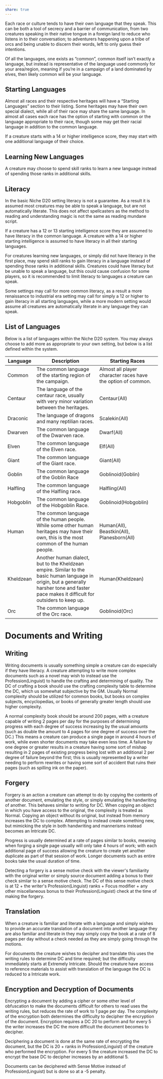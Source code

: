 ```yaml
---
share: true
---
```


Each race or culture tends to have their own language that they speak. This can be both a tool of secrecy and a barrier of communication, from two creatures speaking in their native tongue in a foreign land to reduce who listens in to their conversation; to adventurers happening upon a tribe of orcs and being unable to discern their words, left to only guess their intentions.

  
Of all the languages, one exists as “common”, common itself isn’t exactly a language, but instead is representative of the language used commonly for your area/region, meaning if you’re in a campaign of a land dominated by elves, then likely common will be your language.

## Starting Languages

Almost all races and their respective heritages will have a “Starting Languages” section to their listing. Some heritages may have their own special dialect, while all of their race may share the same language. In almost all cases each race has the option of starting with common or the language appropriate to their race, though some may get their racial language in addition to the common language.

If a creature starts with a 14 or higher intelligence score, they may start with one additional language of their choice.

## Learning New Languages

A creature may choose to spend skill ranks to learn a new language instead of spending those ranks in additional skills.

## Literacy

In the basic Niche D20 setting literacy is not a guarantee. As a result it is assumed most creatures may be able to speak a language, but are not automatically literate. This does not affect spellcasters as the method to reading and understanding magic is not the same as reading mundane script.

If a creature has a 12 or 13 starting intelligence score they are assumed to have literacy in the common language. A creature with a 14 or higher starting intelligence is assumed to have literacy in all their starting languages.

For creatures learning new languages, or simply did not have literacy in the first place, may spend skill ranks to gain literacy in a language instead of spending those ranks in additional skills. Creatures could have literacy but be unable to speak a language, but this could cause confusion for some players, so it is recommended to limit literacy to languages a creature can speak.

Some settings may call for more common literacy, as a result a more renaissance to industrial era setting may call for simply a 12 or higher to gain literacy in all starting languages, while a more modern setting would assume all creatures are automatically literate in any language they can speak.

## List of Languages

Below is a list of languages within the Niche D20 system. You may always choose to add more as appropriate to your own setting, but below is a list defined within the system.

|Language|Description|Starting Races|
|---|---|---|
|Common|The common language of the starting region of the campaign.|Almost all player character races have the option of common.|
|Centaur|The language of the centaur race, usually with very minor variation between the heritages.|Centaur(All)|
|Draconic|The language of dragons and many reptilian races.|Scalekin(All)|
|Dwarven|The common language of the Dwarven race.|Dwarf(All)|
|Elven|The common language of the Elven race.|Elf(All)|
|Giant|The common language of the Giant race.|Giant(All)|
|Goblin|The common language of the Goblin Race|Goblinoid(Goblin)|
|Halfling|The common language of the Halfling race.|Halfling(All)|
|Hobgoblin|The common language of the Hobgoblin Race.|Goblinoid(Hobgoblin)|
|Human|The common language of the human people. While some other human heritages may have their own, this is the most common of the human people.|Human(All), Beastkin(All), Planesborn(All)|
|Kheldzean|Another human dialect, but to the Kheldzean empire. Similar to the basic human language in origin, but a generally harsher tone and faster pace makes it difficult for outsiders to keep up.|Human(Kheldzean)|
|Orc|The common language of the Orc race.|Goblinoid(Orc)|

# Documents and Writing

## Writing

Writing documents is usually something simple a creature can do especially if they have literacy. A creature attempting to write more complex documents such as a novel may wish to instead use the Profession(Linguist) to handle the crafting and determining of quality. The DC of crafting a book should use the crafting complexity table to determine the DC, which us somewhat subjective by the GM. Usually Normal complexity should be utilized for common books, but books on complex subjects, encyclopedias, or books of generally greater length should use higher complexity. 

A normal complexity book should be around 200 pages, with a creature capable of writing 2 pages per day for the purposes of determining progress with each degree of success increasing by the usual amounts (such as double the amount to 4 pages for one degree of success over the DC.) This means a creature can produce a single page in around 4 hours of work, while even shorter documents may take even less time. A failure by one degree or greater results in a creature having some sort of mishap resulting in 2 pages of existing progress being lost with an additional 2 per degree of failure beyond the first; this is usually represented by a writer needing to perform rewrites or having some sort of accident that ruins their pages (such as spilling ink on the paper).
## Forgery

Forgery is an action a creature can attempt to do by copying the contents of another document, emulating the style, or simply emulating the handwriting of another. This behaves similar to writing for DC. When copying an object in which you have access to the original, the complexity is treated as Normal. Copying an object without its original, but instead from memory increases the DC to complex. Attempting to instead create something new, but mimicking the style in both handwriting and mannerisms instead becomes an Intricate DC.

Progress is usually determined at a rate of pages similar to books, meaning when forging a single page usually will only take 4 hours of work; with each additional page of success allowing the creature to create yet another duplicate as part of that session of work. Longer documents such as entire books take the usual duration of time.

Detecting a forgery is a sense motive check with the viewer's familiarity with the original writer or simply source document adding a bonus to their check similar to a sense motive check. The DC of this sense motive check is at 12 + the writer's Profession(Linguist) ranks + Focus modifier + any other miscellaneous bonus to their Profession(Linguist) check at the time of making the forgery.

## Translation

When a creature is familiar and literate with a language and simply wishes to provide an accurate translation of a document into another language they are also familiar and literate in they may simply copy the book at a rate of 8 pages per day without a check needed as they are simply going through the motions.

For documents the creature wishes to decipher and translate this uses the writing rules to determine DC and time required; but the difficulty immediately starts at Extremely Intricate. Should the creature have access to reference materials to assist with translation of the language the DC is reduced to a Intricate work.
## Encryption and Decryption of Documents

Encrypting a document by adding a cipher or some other level of obfuscation to make the documents difficult for others to read uses the writing rules, but reduces the rate of work to 1 page per day. The complexity of the encryption both determines the difficulty to decipher the encryption of the document. Encryption requires a DC 20 to perform and for every 5 the writer increases the DC the more difficult the document becomes to decipher.

Deciphering a document is done at the same rate of encrypting the document, but the DC is 20 + ranks in Profession(Linguist) of the creature who performed the encryption. For every 5 the creature increased the DC to encrypt the base DC to decipher increases by an additional 5.

Documents can be deciphered with Sense Motive instead of Profession(Linguist) but is done so at a -5 penalty.
